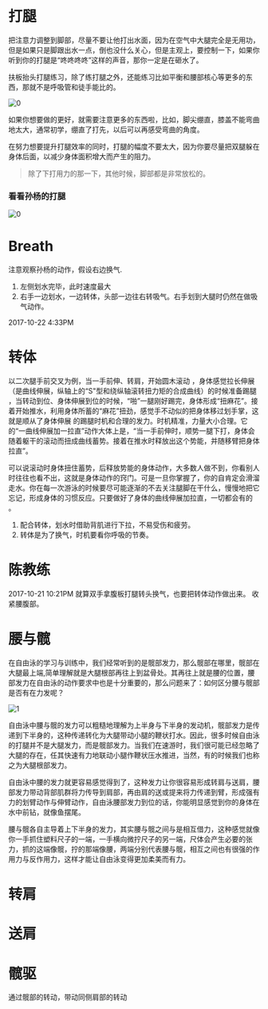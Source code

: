 # 打腿

把注意力调整到脚部，尽量不要让他打出水面，因为在空气中大腿完全是无用功，但是如果只是脚跟出水一点，倒也没什么关心，但是主观上，要控制一下，如果你听到你的打腿是“咚咚咚咚”这样的声音，那你一定是在砸水了。

扶板抬头打腿练习，除了练打腿之外，还能练习比如平衡和腰部核心等更多的东西，那就不是呼吸管和徒手能比的。

![0](https://user-images.githubusercontent.com/5669954/31852665-3bd41096-b6ae-11e7-8553-d1b4304b08f3.gif)


如果你想要做的更好，就需要注意更多的东西啦，比如，脚尖绷直，膝盖不能弯曲地太大，通常初学，绷直了打先，以后可以再感受弯曲的角度。

在努力想要提升打腿效率的同时，打腿的幅度不要太大，因为你要尽量把双腿躲在身体后面，以减少身体面积增大而产生的阻力。

> 除了下打用力的那一下，其他时候，脚部都是非常放松的。



### 看看孙杨的打腿

![0](https://user-images.githubusercontent.com/5669954/31852714-05691d52-b6af-11e7-931b-4735cb8809c7.gif)

# Breath

注意观察孙杨的动作，假设右边换气.

1. 左侧划水完毕，此时速度最大
2. 右手一边划水，一边转体，头部一边往右转吸气。右手划到大腿时仍然在做吸气动作。

2017-10-22 4:33PM

# 转体

以二次腿手前交叉为例，当一手前伸、转肩，开始圆木滚动 ，身体感觉拉长伸展（是曲线伸展，纵轴上的“S"型和绕纵轴滚转扭力矩的合成曲线）的时候准备踢腿 ，当转动到位、身体伸展到位的时候，“啪”一腿刚好踢完，身体形成“扭麻花”。接着开始推水，利用身体所蓄的“麻花”扭劲，感觉手不动似的把身体移过划手掌，这就是顺从了身体伸展 的踢腿时机和合理的发力。时机精准，力量大小合理。它的“一曲线伸展加一拉直”动作大体上是，“当一手前伸时，顺势一腿下打，身体会随着躯干的滚动而扭成曲线蓄势。接着在推水时释放出这个势能，并随移臂把身体拉直”。

可以说滚动时身体扭住蓄势，后释放势能的身体动作，大多数人做不到，你看别人时往往也看不出，这就是身体动作的窍门。可是一旦你掌握了，你的自肯定会滑溜走水。你在每一次游泳的时候要尽可能逐渐的不去关注腿脚在干什么，慢慢地把它忘记，形成身体的习惯反应。只要做好了身体的曲线伸展加拉直，一切都会有的 。

1. 配合转体，划水时借助背肌进行下拉，不易受伤和疲劳。
2. 转体是为了换气，时机要看你呼吸的节奏。

# 陈教练

2017-10-21 10:21PM 就算双手拿腹板打腿转头换气，也要把转体动作做出来。
收紧腰腹部。

# 腰与髋

在自由泳的学习与训练中，我们经常听到的是髋部发力，那么髋部在哪里，髋部在大腿最上端,简单理解就是大腿根部再往上到盆骨处。其再往上就是腰的位置，腰部发力在自由泳的动作要求中也是十分重要的，那么问题来了：如何区分腰与髋部是否有在力发呢？

![1](https://user-images.githubusercontent.com/5669954/31852855-078a649e-b6b2-11e7-8e93-f8d0d09a7b35.jpeg)

自由泳中腰与髋的发力可以粗糙地理解为上半身与下半身的发动机，髋部发力是传递到下半身的，这种传递转化为大腿带动小腿的鞭状打水。因此，很多时候自由泳的打腿并不是大腿发力，而是髋部发力。当我们在速游时，我们很可能已经忽略了大腿的存在，任其快速有力地联动小腿作鞭状压水推进，当然，有的时候我们也称之为大腿根部发力。

自由泳中腰的发力就更容易感觉得到了，这种发力让你很容易形成转肩与送肩，腰部发力带动背部肌群将力传导到肩部，再由肩的送或提来将力传递到臂，形成强有力的划臂动作与伸臂动作，自由泳腰部发力到位的话，你能明显感觉到你的身体在水中前钻，就像鱼摆尾。

腰与髋各自主导着上下半身的发力，其实腰与髋之间与是相互借力，这种感觉就像你一手抓住塑料尺子的一端，一手横向微拧尺子的另一端，尺体会产生必要的张力，抓的这端像髋，拧的那端像腰，两端分别代表腰与髋，相互之间也有很强的作用力与反作用力，这样才能让自由泳变得更加柔美而有力。

# 转肩

# 送肩

# 髋驱

通过髋部的转动，带动同侧肩部的转动


